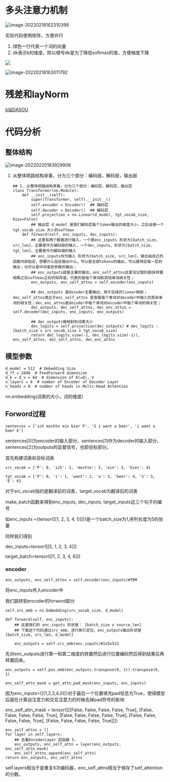 # 多头注意力机制

![image-20220218162310399](C:\Users\86173\AppData\Roaming\Typora\typora-user-images\image-20220218162310399.png)

实际代码使用矩阵，方便并行

1. 绿色一行代表一个词的向量
2. dk表示k的维度，除以根号dk是为了降低softmax的值，方便梯度下降

![](C:\Users\86173\AppData\Roaming\Typora\typora-user-images\image-20220218162925410.png)

![image-20220218163011792](C:\Users\86173\AppData\Roaming\Typora\typora-user-images\image-20220218163011792.png)

# 残差和layNorm

[b站DASOU](https://www.bilibili.com/video/BV1Di4y1c7Zm?p=4&spm_id_from=pageDriver)



# 代码分析

## 整体结构



<img src="C:\Users\86173\AppData\Roaming\Typora\typora-user-images\image-20220220183929908.png" alt="image-20220220183929908"  />

1. 从整体网路结构来看，分为三个部分：编码层，解码层，输出层

   ```
   ## 1. 从整体网路结构来看，分为三个部分：编码层，解码层，输出层
   class Transformer(nn.Module):
       def __init__(self):
           super(Transformer, self).__init__()
           self.encoder = Encoder()  ## 编码层
           self.decoder = Decoder()  ## 解码层
           self.projection = nn.Linear(d_model, tgt_vocab_size, bias=False) 
           ## 输出层 d_model 是我们解码层每个token输出的维度大小，之后会做一个 	tgt_vocab_size 大小的softmax
       def forward(self, enc_inputs, dec_inputs):
           ## 这里有两个数据进行输入，一个是enc_inputs 形状为[batch_size, src_len]，主要是作为编码段的输入，一个dec_inputs，形状为[batch_size, tgt_len]，主要是作为解码端的输入
           ## enc_inputs作为输入 形状为[batch_size, src_len]，输出由自己的函数内部指定，想要什么指定输出什么，可以是全部tokens的输出，可以是特定每一层的输出；也可以是中间某些参数的输出；
           ## enc_outputs就是主要的输出，enc_self_attns这里没记错的是QK转置相乘之后softmax之后的矩阵值，代表的是每个单词和其他单词相关性；
           enc_outputs, enc_self_attns = self.encoder(enc_inputs)
   
           ## dec_outputs 是decoder主要输出，用于后续的linear映射； dec_self_attns类比于enc_self_attns 是查看每个单词对decoder中输入的其余单词的相关性；dec_enc_attns是decoder中每个单词对encoder中每个单词的相关性；
           dec_outputs, dec_self_attns, dec_enc_attns = self.decoder(dec_inputs, enc_inputs, enc_outputs)
   
           ## dec_outputs做映射到词表大小
           dec_logits = self.projection(dec_outputs) # dec_logits : [batch_size x src_vocab_size x tgt_vocab_size]
           return dec_logits.view(-1, dec_logits.size(-1)), enc_self_attns, dec_self_attns, dec_enc_attns
   ```

## 模型参数

```
d_model = 512  # Embedding Size
d_ff = 2048  # FeedForward dimension
d_k = d_v = 64  # dimension of K(=Q), V
n_layers = 6  # number of Encoder of Decoder Layer
n_heads = 8  # number of heads in Multi-Head Attention
```



nn.embedding(词表的大小，词的维度) 



## Forword过程

```
sentences = ['ich mochte ein bier P', 'S i want a beer', 'i want a beer E']
```

sentences[0]为encoder的输入部分，sentences[1]作为decoder的输入部分，sentences[2]为outputs的监督信号，也即目标部分。

首先构建词表和目标词表

```
src_vocab = {'P': 0, 'ich': 1, 'mochte': 2, 'ein': 3, 'bier': 4}

tgt_vocab = {'P': 0, 'i': 1, 'want': 2, 'a': 3, 'beer': 4, 'S': 5, 'E': 6}
```

对于src_vocab指的是翻译前的词表，target_vocab为翻译后的词表

make_batch函数来得到enc_inputs, dec_inputs, target_inputs这三个句子的编号

如enc_inputs ={tensor([[1, 2, 3, 4, 0]])}是一个batch_size为1,序列长度为5的张量

同样我们得到

dec_inputs=tensor([[5, 1, 2, 3, 4]]) 

target_batch=tensor([[1, 2, 3, 4, 6]])



### encoder

```
enc_outputs, enc_self_attns = self.encoder(enc_inputs)#TRM
```

将enc_inputs传入encoder中

我们跳转到encoder的forword部分

```
self.src_emb = nn.Embedding(src_vocab_size, d_model)
```

```
def forward(self, enc_inputs):
    ## 这里我们的 enc_inputs 形状是： [batch_size x source_len]
    ## 下面这个代码通过src_emb，进行索引定位，enc_outputs输出形状是[batch_size, src_len, d_model]
    
    enc_outputs = self.src_emb(enc_inputs)#1x5x512
```

先对enc_outputs进行第一和第二维度的转置然后进行位置编码然后得到结果后再转置回来。

```
enc_outputs = self.pos_emb(enc_outputs.transpose(0, 1)).transpose(0, 1)
```

```
enc_self_attn_mask = get_attn_pad_mask(enc_inputs, enc_inputs)
```

因为enc_inputs={[[1,2,3,4,0]]}对于最后一个位置填充pad信息为True，使得模型后面在计算自注意力和交互注意力的时候去掉pad符号的影响

enc_self_attn_mask = tensor([[[False, False, False, False,  True],
         [False, False, False, False,  True],
         [False, False, False, False,  True],
         [False, False, False, False,  True],
         [False, False, False, False,  True]]])

```
enc_self_attns = []
for layer in self.layers:
    ## 去看EncoderLayer 层函数 5.
    enc_outputs, enc_self_attn = layer(enc_outputs, enc_self_attn_mask)
    enc_self_attns.append(enc_self_attn)
return enc_outputs, enc_self_attns
```

self.layers相当于是重复6次编码器，enc_self_attns相当于保存了self_attention的分数。
